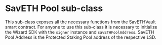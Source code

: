 # SavETH Pool sub-class
This sub-class exposes all the necessary functions from the SavETHVault smart contract. For anyone to use this sub-class it is necessary to initialize the Wizard SDK with the `signer` instance and `savETHPoolAddress`. SavETH Pool Address is the Protected Staking Pool address of the respective LSD.